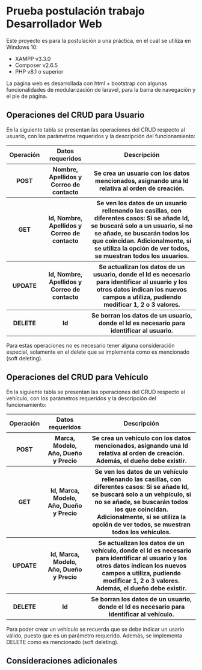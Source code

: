 # Prueba postulación trabajo Desarrollador Web

Este proyecto es para la postulación a una práctica, en el cuál se utiliza en Windows 10:
- XAMPP v3.3.0
- Composer v2.6.5
- PHP v8.1 o superior

La pagina web es desarrollada con html + bootstrap con algunas funcionalidades de modularización de laravel, para la barra de navegación y el pie de página.

## Operaciones del CRUD para Usuario

En la siguiente tabla se presentan las operaciones del CRUD respecto al usuario, con los parámetros requeridos y la descripción del funcionamiento:
<table>
  <tbody>
      <tr>
         <th align="center"> Operación </th>
         <th align="center"> Datos requeridos </th>
         <th align="center"> Descripción </th>
      </tr>
      <tr>
         <th align="center"> POST </th>
         <th align="center"> Nombre, Apellidos y Correo de contacto </th>
         <th align="center"> Se crea un usuario con los datos mencionados, asignando una Id relativa al orden de creación. </th>
      </tr>
      <tr>
         <th align="center"> GET </th>
         <th align="center"> Id, Nombre, Apellidos y Correo de contacto </th>
         <th align="center"> Se ven los datos de un usuario rellenando las casillas, con diferentes casos: Si se añade Id, se buscará solo a un usuario, si no se añade, se buscarán todos los que coincidan. Adicionalmente, si se utiliza la opción de ver todos, se muestran todos los usuarios. </th>
      </tr>
      <tr>
         <th align="center"> UPDATE </th>
         <th align="center"> Id, Nombre, Apellidos y Correo de contacto </th>
         <th align="center"> Se actualizan los datos de un usuario, donde el Id es necesario para identificar al usuario y los otros datos indican los nuevos campos a utiliza, pudiendo modificar 1, 2 o 3 valores. </th>
      </tr>
      <tr>
         <th align="center"> DELETE </th>
         <th align="center"> Id </th>
         <th align="center"> Se borran los datos de un usuario, donde el Id es necesario para identificar al usuario.  </th>
      </tr>
  </tbody>
</table>
Para estas operaciones no es necesario tener alguna consideración especial, solamente en el delete que se implementa como es mencionado (soft deleting).

## Operaciones del CRUD para Vehículo

En la siguiente tabla se presentan las operaciones del CRUD respecto al vehículo, con los parámetros requeridos y la descripción del funcionamiento:
<table>
  <tbody>
      <tr>
         <th align="center"> Operación </th>
         <th align="center"> Datos requeridos </th>
         <th align="center"> Descripción </th>
      </tr>
      <tr>
         <th align="center"> POST </th>
         <th align="center"> Marca, Modelo, Año, Dueño y Precio </th>
         <th align="center"> Se crea un vehículo con los datos mencionados, asignando una Id relativa al orden de creación. Además, el dueño debe existir. </th>
      </tr>
      <tr>
         <th align="center"> GET </th>
         <th align="center"> Id, Marca, Modelo, Año, Dueño y Precio </th>
         <th align="center"> Se ven los datos de un vehículo rellenando las casillas, con diferentes casos: Si se añade Id, se buscará solo a un vehpiculo, si no se añade, se buscarán todos los que coincidan. Adicionalmente, si se utiliza la opción de ver todos, se muestran todos los vehículos. </th>
      </tr>
      <tr>
         <th align="center"> UPDATE </th>
         <th align="center"> Id, Marca, Modelo, Año, Dueño y Precio </th>
         <th align="center"> Se actualizan los datos de un vehículo, donde el Id es necesario para identificar al usuario y los otros datos indican los nuevos campos a utiliza, pudiendo modificar 1, 2 o 3 valores. Además, el dueño debe existir. </th>
      </tr>
      <tr>
         <th align="center"> DELETE </th>
         <th align="center"> Id </th>
         <th align="center"> Se borran los datos de un usuario, donde el Id es necesario para identificar al vehículo. </th>
      </tr>
  </tbody>
</table>
Para poder crear un vehículo se recuerda que se debe indicar un usario válido, puesto que es un parámetro requerido. Además, se implementa DELETE como es mencionado (soft deleting).

## Consideraciones adicionales

